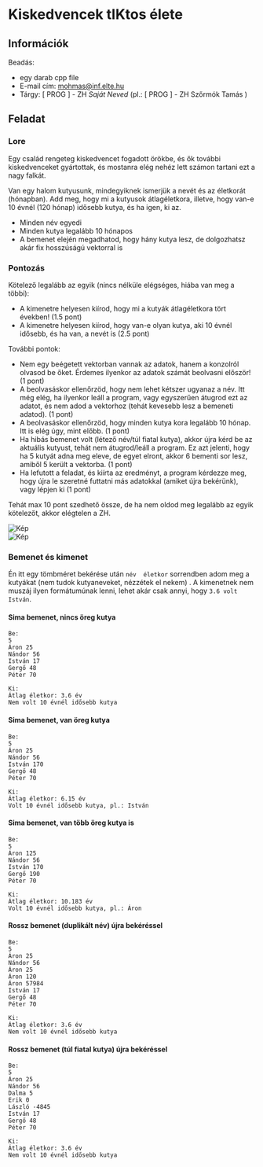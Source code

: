 # Kiskedvencek tIKtos élete

## Információk 
Beadás:  
- egy darab cpp file 
- E-mail cím: mohmas@inf.elte.hu
- Tárgy:  [ PROG ] - ZH *Saját Neved* (pl.: [ PROG ] - ZH Szőrmók Tamás )

## Feladat

### Lore
Egy család rengeteg kiskedvencet fogadott örökbe, és ők további kiskedvenceket gyártottak, és mostanra elég nehéz lett számon tartani ezt a nagy falkát.


Van egy halom kutyusunk, mindegyiknek ismerjük a nevét és az életkorát (hónapban). Add meg, hogy mi a kutyusok átlagéletkora, illetve, hogy van-e 10 évnél (120 hónap) idősebb kutya, és ha igen, ki az.
- Minden név egyedi
- Minden kutya legalább 10 hónapos
- A bemenet elején megadhatod, hogy hány kutya lesz, de dolgozhatsz akár fix hosszúságú vektorral is

### Pontozás

Kötelező legalább az egyik (nincs nélküle elégséges, hiába van meg a többi):
- A kimenetre helyesen kiírod, hogy mi a kutyák átlagéletkora tört években! (1.5 pont)
- A kimenetre helyesen kiírod, hogy van-e olyan kutya, aki 10 évnél idősebb, és ha van, a nevét is (2.5 pont)

További pontok:
- Nem egy beégetett vektorban vannak az adatok, hanem a konzolról olvasod be őket. Érdemes ilyenkor az adatok számát beolvasni először! (1 pont)
- A beolvasáskor ellenőrzöd, hogy nem lehet kétszer ugyanaz a név. Itt még elég, ha ilyenkor leáll a program, vagy egyszerűen átugrod ezt az adatot, és nem adod a vektorhoz (tehát kevesebb lesz a bemeneti adatod). (1 pont)
- A beolvasáskor ellenőrzöd, hogy minden kutya kora legalább 10 hónap. Itt is elég úgy, mint előbb. (1 pont)
- Ha hibás bemenet volt (létező név/túl fiatal kutya), akkor újra kérd be az aktuális kutyust, tehát nem átugrod/leáll a program. Ez azt jelenti, hogy ha 5 kutyát adna meg eleve, de egyet elront, akkor 6 bementi sor lesz, amiből 5 került a vektorba. (1 pont)
- Ha lefutott a feladat, és kiírta az eredményt, a program kérdezze meg, hogy újra le szeretné futtatni más adatokkal (amiket újra bekérünk), vagy lépjen ki (1 pont)

Tehát max 10 pont szedhető össze, de ha nem oldod meg legalább az egyik kötelezőt, akkor elégtelen a ZH.


![Kép](kutya.png)  
![Kép](specifikacio.png)


### Bemenet és kimenet
Én itt egy tömbméret bekérése után `név  életkor` sorrendben adom meg a kutyákat (nem tudok kutyaneveket, nézzétek el nekem) . A kimenetnek nem muszáj ilyen formátumúnak lenni, lehet akár csak annyi, hogy `3.6 volt István`.  
#### Sima bemenet, nincs öreg kutya
````
Be:
5
Áron 25
Nándor 56
István 17
Gergő 48
Péter 70

Ki:
Átlag életkor: 3.6 év
Nem volt 10 évnél idősebb kutya
````
#### Sima bemenet, van öreg kutya
````
Be:
5
Áron 25
Nándor 56
István 170
Gergő 48
Péter 70

Ki:
Átlag életkor: 6.15 év
Volt 10 évnél idősebb kutya, pl.: István
````
#### Sima bemenet, van több öreg kutya is
````
Be:
5
Áron 125
Nándor 56
István 170
Gergő 190
Péter 70

Ki:
Átlag életkor: 10.183 év
Volt 10 évnél idősebb kutya, pl.: Áron
````
#### Rossz bemenet (duplikált név) újra bekéréssel
````
Be:
5
Áron 25
Nándor 56
Áron 25
Áron 120
Áron 57984
István 17
Gergő 48
Péter 70

Ki:
Átlag életkor: 3.6 év
Nem volt 10 évnél idősebb kutya
````
#### Rossz bemenet (túl fiatal kutya) újra bekéréssel
````
Be:
5
Áron 25
Nándor 56
Dalma 5
Erik 0
László -4845
István 17
Gergő 48
Péter 70

Ki:
Átlag életkor: 3.6 év
Nem volt 10 évnél idősebb kutya
````